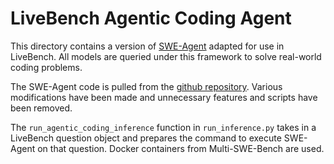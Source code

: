 # LiveBench Agentic Coding Agent

This directory contains a version of [SWE-Agent](https://swe-agent.com) adapted for use in LiveBench. All models are queried under this framework to solve real-world coding problems.

The SWE-Agent code is pulled from the [github repository](https://github.com/SWE-agent/SWE-agent/tree/main). Various modifications have been made and unnecessary features and scripts have been removed.

The `run_agentic_coding_inference` function in `run_inference.py` takes in a LiveBench question object and prepares the command to execute SWE-Agent on that question. Docker containers from Multi-SWE-Bench are used.